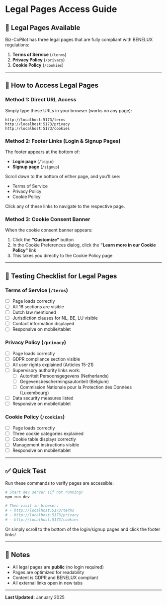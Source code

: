 # Legal Pages Access Guide

## 📄 Legal Pages Available

Biz-CoPilot has three legal pages that are fully compliant with BENELUX regulations:

1. **Terms of Service** (`/terms`)
2. **Privacy Policy** (`/privacy`)
3. **Cookie Policy** (`/cookies`)

---

## 🔗 How to Access Legal Pages

### Method 1: Direct URL Access

Simply type these URLs in your browser (works on any page):

```
http://localhost:5173/terms
http://localhost:5173/privacy
http://localhost:5173/cookies
```

### Method 2: Footer Links (Login & Signup Pages)

The footer appears at the bottom of:
- **Login page** (`/login`)
- **Signup page** (`/signup`)

Scroll down to the bottom of either page, and you'll see:
- Terms of Service
- Privacy Policy
- Cookie Policy

Click any of these links to navigate to the respective page.

### Method 3: Cookie Consent Banner

When the cookie consent banner appears:
1. Click the **"Customize"** button
2. In the Cookie Preferences dialog, click the **"Learn more in our Cookie Policy"** link
3. This takes you directly to the Cookie Policy page

---

## 🧪 Testing Checklist for Legal Pages

### Terms of Service (`/terms`)
- [ ] Page loads correctly
- [ ] All 16 sections are visible
- [ ] Dutch law mentioned
- [ ] Jurisdiction clauses for NL, BE, LU visible
- [ ] Contact information displayed
- [ ] Responsive on mobile/tablet

### Privacy Policy (`/privacy`)
- [ ] Page loads correctly
- [ ] GDPR compliance section visible
- [ ] All user rights explained (Articles 15-21)
- [ ] Supervisory authority links work:
  - [ ] Autoriteit Persoonsgegevens (Netherlands)
  - [ ] Gegevensbeschermingsautoriteit (Belgium)
  - [ ] Commission Nationale pour la Protection des Données (Luxembourg)
- [ ] Data security measures listed
- [ ] Responsive on mobile/tablet

### Cookie Policy (`/cookies`)
- [ ] Page loads correctly
- [ ] Three cookie categories explained
- [ ] Cookie table displays correctly
- [ ] Management instructions visible
- [ ] Responsive on mobile/tablet

---

## ✅ Quick Test

Run these commands to verify pages are accessible:

```bash
# Start dev server (if not running)
npm run dev

# Then visit in browser:
# - http://localhost:5173/terms
# - http://localhost:5173/privacy
# - http://localhost:5173/cookies
```

Or simply scroll to the bottom of the login/signup pages and click the footer links!

---

## 📝 Notes

- All legal pages are **public** (no login required)
- Pages are optimized for readability
- Content is GDPR and BENELUX compliant
- All external links open in new tabs

---

**Last Updated:** January 2025

